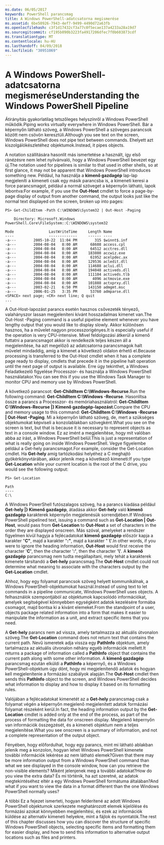 ```yaml
---
ms.date: 06/05/2017
keywords: PowerShell parancsmag
title: A Windows PowerShell-adatcsatorna megismerése
ms.assetid: 6be50926-7943-4ef7-9499-4490d72a63fb
ms.openlocfilehash: c3f1d17432cf3a77c0f5ecae137a4233a28a19d7
ms.sourcegitcommit: cf195b090b3223fa4917206dfec7f0b603873cdf
ms.translationtype: MT
ms.contentlocale: hu-HU
ms.lasthandoff: 04/09/2018
ms.locfileid: "30951069"
---
```

# <a name="understanding-the-windows-powershell-pipeline"></a><span data-ttu-id="94076-103">A Windows PowerShell-adatcsatorna megismerése</span><span class="sxs-lookup"><span data-stu-id="94076-103">Understanding the Windows PowerShell Pipeline</span></span>
<span data-ttu-id="94076-104">Átirányítás gyakorlatilag tetszőleges helyszínről a Windows PowerShell működik.</span><span class="sxs-lookup"><span data-stu-id="94076-104">Piping works virtually everywhere in Windows PowerShell.</span></span> <span data-ttu-id="94076-105">Bár a képernyőn látható szöveg, a Windows PowerShell a szöveges parancsok között nem csövön keresztüli.</span><span class="sxs-lookup"><span data-stu-id="94076-105">Although you see text on the screen, Windows PowerShell does not pipe text between commands.</span></span> <span data-ttu-id="94076-106">Ehelyett azt kiszolgálókészletéhez objektumok.</span><span class="sxs-lookup"><span data-stu-id="94076-106">Instead, it pipes objects.</span></span>

<span data-ttu-id="94076-107">A notation szállítására hasonlít más ismertetése a használt, így első ránézésre nem lehet nyilvánvaló, hogy a Windows PowerShell bevezet egy új.</span><span class="sxs-lookup"><span data-stu-id="94076-107">The notation used for pipelines is similar to that used in other shells, so at first glance, it may not be apparent that Windows PowerShell introduces something new.</span></span> <span data-ttu-id="94076-108">Például, ha használja a **kimenő gazdagép** lap-lap megjeleníti a kimeneti csak egy másik parancsba is, a kimeneti keresi a force parancsmagot, például a normál szöveget a képernyőn látható, lapok lebontva:</span><span class="sxs-lookup"><span data-stu-id="94076-108">For example, if you use the **Out-Host** cmdlet to force a page-by-page display of output from another command, the output looks just like the normal text displayed on the screen, broken up into pages:</span></span>

```
PS> Get-ChildItem -Path C:\WINDOWS\System32 | Out-Host -Paging

    Directory: Microsoft.Windows PowerShell.Core\FileSystem::C:\WINDOWS\system32

Mode                LastWriteTime     Length Name
----                -------------     ------ ----
-a---        2005-10-22  11:04 PM        315 $winnt$.inf
-a---        2004-08-04   8:00 AM      68608 access.cpl
-a---        2004-08-04   8:00 AM      64512 acctres.dll
-a---        2004-08-04   8:00 AM     183808 accwiz.exe
-a---        2004-08-04   8:00 AM      61952 acelpdec.ax
-a---        2004-08-04   8:00 AM     129536 acledit.dll
-a---        2004-08-04   8:00 AM     114688 aclui.dll
-a---        2004-08-04   8:00 AM     194048 activeds.dll
-a---        2004-08-04   8:00 AM     111104 activeds.tlb
-a---        2004-08-04   8:00 AM       4096 actmovie.exe
-a---        2004-08-04   8:00 AM     101888 actxprxy.dll
-a---        2003-02-21   6:50 PM     143150 admgmt.msc
-a---        2006-01-25   3:35 PM      53760 admparse.dll
<SPACE> next page; <CR> next line; Q quit
...
```

<span data-ttu-id="94076-109">A Out-Host-lapozást parancs esetén hasznos csővezeték tényező, valahányszor lassan megjeleníteni kívánt hosszadalmas kimenet van.</span><span class="sxs-lookup"><span data-stu-id="94076-109">The Out-Host -Paging command is a useful pipeline element whenever you have lengthy output that you would like to display slowly.</span></span> <span data-ttu-id="94076-110">Akkor különösen hasznos, ha a művelet nagyon processzorigényes.</span><span class="sxs-lookup"><span data-stu-id="94076-110">It is especially useful if the operation is very CPU-intensive.</span></span> <span data-ttu-id="94076-111">Mivel feldolgozási átkerül a kimenő futtatni a parancsmagot akkor is rendelkezik teljes készen áll a megjelenítése, ha azt megelőző az adatcsatorna parancsmagok halt művelet mindaddig, amíg a kimenet a következő oldalon érhető el.</span><span class="sxs-lookup"><span data-stu-id="94076-111">Because processing is transferred to the Out-Host cmdlet when it has a complete page ready to display, cmdlets that precede it in the pipeline halt operation until the next page of output is available.</span></span> <span data-ttu-id="94076-112">Erre úgy tekinthet, a Windows Feladatkezelő figyelése Processzor- és használja a Windows PowerShell használatakor.</span><span class="sxs-lookup"><span data-stu-id="94076-112">You can see this if you use the Windows Task Manager to monitor CPU and memory use by Windows PowerShell.</span></span>

<span data-ttu-id="94076-113">A következő parancsot: **Get-ChildItem C:\\Windows-Recurse**.</span><span class="sxs-lookup"><span data-stu-id="94076-113">Run the following command: **Get-ChildItem C:\\Windows -Recurse**.</span></span> <span data-ttu-id="94076-114">Hasonlítsa össze a parancs a Processzor- és memóriahasználatról: **Get-ChildItem C:\\Windows-Recurse |} Kimenő gazdagép-lapozást**.</span><span class="sxs-lookup"><span data-stu-id="94076-114">Compare the CPU and memory usage to this command: **Get-ChildItem C:\\Windows -Recurse | Out-Host -Paging**.</span></span> <span data-ttu-id="94076-115">Mi a képernyőn látható szöveg, de, mert a szükséges objektumokat képviseli a konzolablakban szövegként.</span><span class="sxs-lookup"><span data-stu-id="94076-115">What you see on the screen is text, but that is because it is necessary to represent objects as text in a console window.</span></span> <span data-ttu-id="94076-116">Ez az imént a megjelenítése, hogy mit valóban abba az írást, a Windows PowerShell belül.</span><span class="sxs-lookup"><span data-stu-id="94076-116">This is just a representation of what is really going on inside Windows PowerShell.</span></span> <span data-ttu-id="94076-117">Vegye figyelembe például a Get-hely parancsmagot.</span><span class="sxs-lookup"><span data-stu-id="94076-117">For example, consider the Get-Location cmdlet.</span></span> <span data-ttu-id="94076-118">Ha **Get-hely** amíg tartózkodási helyéhez a C meghajtó gyökérkönyvtárában, akkor jelenik meg a következő kimeneti:</span><span class="sxs-lookup"><span data-stu-id="94076-118">If you type **Get-Location** while your current location is the root of the C drive, you would see the following output:</span></span>

```
PS> Get-Location

Path
----
C:\
```

<span data-ttu-id="94076-119">A Windows PowerShell futószalagos szöveg, ha a parancs kiadása például **Get-hely |} Kimenő gazdagép**, átadása akkor **Get-hely** való **kimenő gazdagép** karakterek képernyőn megjelenésük sorrendjében.</span><span class="sxs-lookup"><span data-stu-id="94076-119">If Windows PowerShell pipelined text, issuing a command such as **Get-Location | Out-Host**, would pass from **Get-Location** to **Out-Host** a set of characters in the order they are displayed onscreen.</span></span> <span data-ttu-id="94076-120">Más szóval, amelyeket a rendszer figyelmen kívül hagyja a fejlécadatokat **kimenő gazdagép** először kapja a karakter "**C"**, majd a karakter "**:"**, majd a karakter " **\\'**.</span><span class="sxs-lookup"><span data-stu-id="94076-120">In other words, if you were to ignore the heading information, **Out-Host** would first receive the character '**C'**, then the character '**:'**, then the character '**\\'**.</span></span> <span data-ttu-id="94076-121">A **kimenő gazdagép** parancsmag nem tudta megállapítani, mely tehát a karakterek kimenete társítandó a **Get-hely** parancsmag.</span><span class="sxs-lookup"><span data-stu-id="94076-121">The **Out-Host** cmdlet could not determine what meaning to associate with the characters output by the **Get-Location** cmdlet.</span></span>

<span data-ttu-id="94076-122">Ahhoz, hogy egy folyamat parancsok szöveg helyett kommunikálnak, a Windows PowerShell-objektumokat használ.</span><span class="sxs-lookup"><span data-stu-id="94076-122">Instead of using text to let commands in a pipeline communicate, Windows PowerShell uses objects.</span></span> <span data-ttu-id="94076-123">A felhasználók szempontjából az objektumok kapcsolódó információkat, amelyek segítségével könnyebben egységként adatok kezelésére formába csomagot, majd bontsa ki a kívánt elemeket.</span><span class="sxs-lookup"><span data-stu-id="94076-123">From the standpoint of a user, objects package related information into a form that makes it easier to manipulate the information as a unit, and extract specific items that you need.</span></span>

<span data-ttu-id="94076-124">A **Get-hely** parancs nem ad vissza, amely tartalmazza az aktuális útvonalon szöveg.</span><span class="sxs-lookup"><span data-stu-id="94076-124">The **Get-Location** command does not return text that contains the current path.</span></span> <span data-ttu-id="94076-125">Nevű ismeretek adja vissza egy **PathInfo** objektum, amely tartalmazza az aktuális útvonalon néhány egyéb információk mellett.</span><span class="sxs-lookup"><span data-stu-id="94076-125">It returns a package of information called a **PathInfo** object that contains the current path along with some other information.</span></span> <span data-ttu-id="94076-126">A **kimenő gazdagép** parancsmag ezután elküldi a **PathInfo** a képernyő, és a Windows PowerShell-objektum úgy dönt, hogy mi megjelenítendő adatok és hogyan kell megjelenítenie a formázási szabályok alapján.</span><span class="sxs-lookup"><span data-stu-id="94076-126">The **Out-Host** cmdlet then sends this **PathInfo** object to the screen, and Windows PowerShell decides what information to display and how to display it based on its formatting rules.</span></span>

<span data-ttu-id="94076-127">Valójában a fejlécadatokat kimenetét az a **Get-hely** parancsmag csak a folyamat végén a képernyőn megjelenő megjelenített adatok formázási folyamat részeként kerül.</span><span class="sxs-lookup"><span data-stu-id="94076-127">In fact, the heading information output by the **Get-Location** cmdlet is added only at the end of the process, as part of the process of formatting the data for onscreen display.</span></span> <span data-ttu-id="94076-128">Megjelenő képernyőn van információk összegzését, és a kimeneti objektum nem a teljes megjelenítése.</span><span class="sxs-lookup"><span data-stu-id="94076-128">What you see onscreen is a summary of information, and not a complete representation of the output object.</span></span>

<span data-ttu-id="94076-129">Fényében, hogy előfordulhat, hogy egy parancs, mint mi látható ablakban jelenik meg a konzolon, hogyan lehet Windows PowerShell kimenete további információk lekérése az nem látható elemek?</span><span class="sxs-lookup"><span data-stu-id="94076-129">Given that there may be more information output from a Windows PowerShell command than what we see displayed in the console window, how can you retrieve the non-visible elements?</span></span> <span data-ttu-id="94076-130">Miként jelenjenek meg a további adatokat?</span><span class="sxs-lookup"><span data-stu-id="94076-130">How do you view the extra data?</span></span> <span data-ttu-id="94076-131">És mi történik, ha azt szeretné, az adatok megtekintéséhez eltér a egy Windows PowerShell formátuma általában?</span><span class="sxs-lookup"><span data-stu-id="94076-131">And what if you want to view the data in a format different than the one Windows PowerShell normally uses?</span></span>

<span data-ttu-id="94076-132">A többi Ez a fejezet ismerteti, hogyan felderítené az adott Windows PowerShell objektumok szerkezete meghatározott elemek kijelölése és formázási azokat könnyebben megjelenítési, és ezek az információk küldése az alternatív kimeneti helyekre, mint a fájlok és nyomtatók.</span><span class="sxs-lookup"><span data-stu-id="94076-132">The rest of this chapter discusses how you can discover the structure of specific Windows PowerShell objects, selecting specific items and formatting them for easier display, and how to send this information to alternative output locations such as files and printers.</span></span>